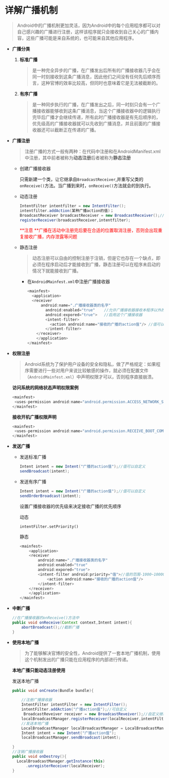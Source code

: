 # 详解广播机制

> Android中的广播机制更加灵活，因为Android中的每个应用程序都可以对自己感兴趣的广播进行注册，这样该程序就只会接收到自己关心的广播内容，这些广播可能是来自系统的，也可能来自其他应用程序。

* **广播分类**

  1. **标准广播**

     >   是一种完全异步的广播，在广播发出后所有的广播接收器几乎会在同一时刻接收到这条广播消息，因此他们之间没有任何先后顺序而言，这种官博的效率比较高，但同时也意味着它是无法被截断的。

  2. **有序广播**

     >   是一种同步执行的广播，在广播发出之后，同一时刻只会有一个广播接收器能够收到这条广播消息，当这个广播接收器中的逻辑执行完毕后广播才会继续传递，所有此时广播接收器是有先后顺序的，优先级高的广播接收器就可以先收到广播消息，并且前面的广播接收器还可以截断正在传递的广播。

* **广播注册**

  >   注册广播的方式一般有两种：在代码中注册和在AndroidManifest.xml中注册，其中前者被称为**动态注册**后者被称为**静态注册**

  * 创建广播接收器

    只需新建一个类，让它继承自`BroadcastReceiver`,并重写父类的`onReceive()`方法。当广播到来时，`onReceive()`方法就会的到执行。

  * 动态注册

    ```java
    IntentFilter intentfilter = new IntentFilter();
    intentfilter.addAction(某种广播action的值)；
    BroadcastReceiver broadcastReceiver = new BroadcastReceiver();//自定义的广播接收器
    registerReceiver(broadcastReceiver,intentfilter);
    ```

    <font color='red'>**注意 **广播在活动中注册完后要在合适的位置取消注册，否则会出现重复接收广播，内存泄露等问题</font>

  * 静态注册

    > 动态注册可以自由的控制注册于注销，但是它也存在一个缺点，即必须在程序启动后才能接收到广播，静态注册可以在程序未启动的情况下就能接收到广播。

    * 在`AndroidMainfest.xml`中注册广播接收器

      ```java
      <mainfest>
      	<application>
      	<receiver
      		android:name=".广播接收器类的名字"
              android:enabled="true"	//允许广播接收器接收本程序以外的广播
              android:expored="true">	//启用这个广播接收器
              <intent-filter>
              	<action android:name="接收的广播的action值"/> //值可以自定义
              </intent-filter>
          </receiver>
          </application>
      </mainfest>
      ```

      

* **权限注册**

  > Android系统为了保护用户设备的安全和隐私，做了严格规定：如果程序需要进行一些对用户来说比较敏感的操作，就必须在配置文件（`AndroidMainfest.xml`）中声明权限才可以，否则程序直接崩溃。

  **访问系统的网络状态声明权限案例**

  ```java
  <mainfest>
   <uses-permission android:name="android.permission.ACCESS_NETWORK_STATE"/>
  </mainfest>
  ```

  **接收开机广播权限声明**

  ```java
  <mainfest>
   <uses-permission android:name="android.permission.RECEIVE_BOOT_COMPLETED"/>
  </mainfest>
  ```

* **发送广播**

  * 发送标准广播

    ```java
    Intent intent = new Intent("广播的action值");//值可以自定义
    sendBroadcast(intent);
    ```

  * 发送有序广播

    ```java
    Intent intent = new Intent("广播的action值");//值可以自定义
    sendOrderBroadcast(intent);
    ```

    设置广播接收器的优先级来决定接收广播的优先顺序

    动态

    `intentFilter.setPriority()`

    静态

    ```java
    <mainfest>
    	<application>
    	<receiver
    		android:name=".广播接收器类的名字"
            android:enabled="true"	
            android:expored="true">	
            <intent-filter android:priority="值">//值的范围-1000~10000越大优先级越高
            	<action android:name="接收的广播的action值"/> 
            </intent-filter>
        </receiver>
        </application>
    </mainfest>
    ```

* **中断广播**

  ```java
  //在广播接收器的onReceive()方法中
  public void onReceive(Context context,Intent intent){
      abortBroadcast();//截断广播
  }
  ```

* **使用本地广播**

  > 为了能够解决官博的安全性，Android提供了一套本地广播机制，使用这个机制发出的广播只能在应用程序的内部进行传递。

  **本地广播只能动态注册使用**

  发送本地广播

  ```java
  public void onCreate(Bundle bundle){
      
      //注册广播接收器
      IntentFilter intentFilter = new IntentFilter();
      intentFilter.addAction("广播action值");//可自定义
       BroadcastReveiver receiver = new BroadcastReveiver();//自定义继承自BroadcastReceiver
      localBroadcastManager.registerReceiver(localReceiver,intentFilter);
      //发送本地广播
      LocalBroadcastManager localBroadcastManager = LocalBroadcastManager.getInstance(this);//获取实例
      Intent intent = new Intent("广播action值");
      localBroadcastManager.sendBroadcast(intent);
      
  }
  //注销广播接收器
  public void onDestroy(){
    LocalBroadcastManager.getInstance(this)
        .unregisterReceiver(localReceiver);
  }
  
  ```

  